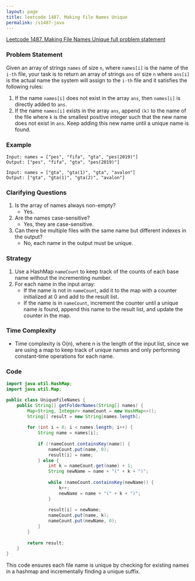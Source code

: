 ```yaml
---
layout: page
title: leetcode 1487. Making File Names Unique
permalink: /s1487-java
---
```

[Leetcode 1487. Making File Names Unique full problem statement](https://algoadvance.github.io/algoadvance/l1487)
### Problem Statement
Given an array of strings `names` of size `n`, where `names[i]` is the name of the `i-th` file, your task is to return an array of strings `ans` of size `n` where `ans[i]` is the actual name the system will assign to the `i-th` file and it satisfies the following rules:
1. If the name `names[i]` does not exist in the array `ans`, then `names[i]` is directly added to `ans`.
2. If the name `names[i]` exists in the array `ans`, append `(k)` to the name of the file where `k` is the smallest positive integer such that the new name does not exist in `ans`. Keep adding this new name until a unique name is found.

### Example
```plaintext
Input: names = ["pes", "fifa", "gta", "pes(2019)"]
Output: ["pes", "fifa", "gta", "pes(2019)"]

Input: names = ["gta", "gta(1)", "gta", "avalon"]
Output: ["gta", "gta(1)", "gta(2)", "avalon"]
```

### Clarifying Questions
1. Is the array of names always non-empty? 
    - Yes.
2. Are the names case-sensitive?
    - Yes, they are case-sensitive.
3. Can there be multiple files with the same name but different indexes in the output?
    - No, each name in the output must be unique.

### Strategy
1. Use a HashMap `nameCount` to keep track of the counts of each base name without the incrementing number.
2. For each name in the input array:
   - If the name is not in `nameCount`, add it to the map with a counter initialized at 0 and add to the result list.
   - If the name is in `nameCount`, increment the counter until a unique name is found, append this name to the result list, and update the counter in the map.

### Time Complexity
- Time complexity is O(n), where n is the length of the input list, since we are using a map to keep track of unique names and only performing constant-time operations for each name.

### Code
```java
import java.util.HashMap;
import java.util.Map;

public class UniqueFileNames {
    public String[] getFolderNames(String[] names) {
        Map<String, Integer> nameCount = new HashMap<>();
        String[] result = new String[names.length];
        
        for (int i = 0; i < names.length; i++) {
            String name = names[i];
            
            if (!nameCount.containsKey(name)) {
                nameCount.put(name, 0);
                result[i] = name;
            } else {
                int k = nameCount.get(name) + 1;
                String newName = name + "(" + k + ")";
                
                while (nameCount.containsKey(newName)) {
                    k++;
                    newName = name + "(" + k + ")";
                }
                
                result[i] = newName;
                nameCount.put(name, k);
                nameCount.put(newName, 0);
            }
        }
        
        return result;
    }
}
```
This code ensures each file name is unique by checking for existing names in a hashmap and incrementally finding a unique suffix.